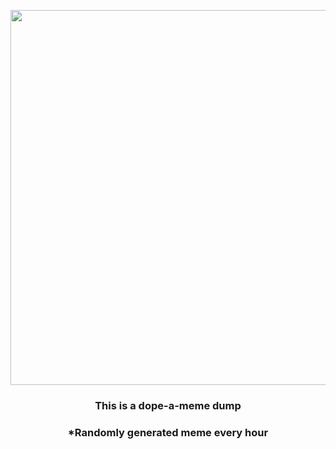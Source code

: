 <p align="center">
        <img src="https://i.redd.it/uuvk9tg9uod91.jpg" width="600" height="600">
        </p>
        <h3 align="center">This is a dope-a-meme dump</h3>
        <h3 align="center">*Randomly generated meme every hour</h3>
    